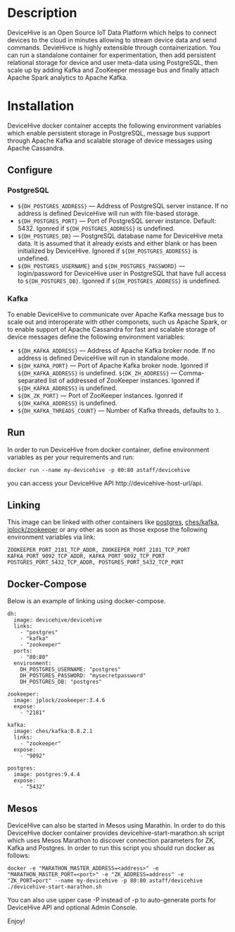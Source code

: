 # Description
DeviceHive is an Open Source IoT Data Platform which helps to connect devices to the cloud in minutes allowing to stream device data and send commands. DevieHivce is highly extensible through containerization. You can run a standalone container for experimentation, then add persistent relational storage for device and user meta-data using PostgreSQL, then scale up by adding Kafka and ZooKeeper message bus and finally attach Apache Spark analytics to Apache Kafka. 

# Installation
DeviceHive docker container accepts the following environment variables which enable persistent storage in PostgreSQL, message bus support through Apache Kafka and scalable storage of device messages using Apache Cassandra.

## Configure 
### PostgreSQL
* ```${DH_POSTGRES_ADDRESS}``` — Address of PostgreSQL server instance. If no address is defined DeviceHive will run with file-based storage. 
* ```${DH_POSTGRES_PORT}``` — Port of PostgreSQL server instance. Default: 5432. Igonred if ```${DH_POSTGRES_ADDRESS}``` is undefined.
* ```${DH_POSTGRES_DB}``` — PostgreSQL database name for DeviceHive meta data. It is assumed that it already exists and either blank or has been initialized by DeviceHive. Ignored if ```${DH_POSTGRES_ADDRESS}``` is undefined.
* ```${DH_POSTGRES_USERNAME}``` and ```${DH_POSTGRES_PASSWORD}``` — login/password for DeviceHive user in PostgreSQL that have full access to ```${DH_POSTGRES_DB}```. Igonred if  ```${DH_POSTGRES_ADDRESS}``` is undefined.

### Kafka
To enable DeviceHive to communicate over Apache Kafka message bus to scale out and interoperate with other componets, such us Apache Spark, or to enable support of Apache Cassandra for fast and scalable storage of device messages define the following environment variables:
* ```${DH_KAFKA_ADDRESS}``` — Address of Apache Kafka broker node. If no address is defined DeviceHive will run in standalone mode.
* ```${DH_KAFKA_PORT}``` — Port of Apache Kafka broker node. Igonred if ```${DH_KAFKA_ADDRESS}``` is undefined.
```${DK_ZH_ADDRESS}``` — Comma-separated list of addressed of ZooKeeper instances. Igonred if ```${DH_KAFKA_ADDRESS}``` is undefined.
* ```${DK_ZK_PORT}``` — Port of ZooKeeper instances. Igonred if ```${DH_KAFKA_ADDRESS}``` is undefined.
* ```${DH_KAFKA_THREADS_COUNT}``` — Number of Kafka threads, defaults to ```3```. 

## Run
In order to run DeviceHive from docker container, define environment variables as per your requirements and run:
```
docker run --name my-devicehive -p 80:80 astaff/devicehive
```
you can access your DeviceHive API http://devicehive-host-url/api. 

## Linking

[postgres]: https://hub.docker.com/_/postgres/ ""
[ches/kafka]: https://hub.docker.com/r/ches/kafka/ "ches/kafka"
[jplock/zookeeper]: https://hub.docker.com/r/jplock/zookeeper/ "jplock/zookeeper"

This image can be linked with other containers like [postgres], [ches/kafka], [jplock/zookeeper] or any other as soon as those expose the following environment variables via link:
```
ZOOKEEPER_PORT_2181_TCP_ADDR, ZOOKEEPER_PORT_2181_TCP_PORT
KAFKA_PORT_9092_TCP_ADDR, KAFKA_PORT_9092_TCP_PORT
POSTGRES_PORT_5432_TCP_ADDR, POSTGRES_PORT_5432_TCP_PORT
```

## Docker-Compose

Below is an example of linking using docker-compose.
```
dh: 
  image: devicehive/devicehive
  links:
    - "postgres"
    - "kafka"
    - "zookeeper"
  ports:
    - "80:80"
  environment:
    DH_POSTGRES_USERNAME: "postgres"
    DH_POSTGRES_PASSWORD: "mysecretpassword"
    DH_POSTGRES_DB: "postgres"

zookeeper:
  image: jplock/zookeeper:3.4.6
  expose:
    - "2181"

kafka:
  image: ches/kafka:0.8.2.1
  links:
    - "zookeeper"
  expose:
    - "9092"

postgres: 
  image: postgres:9.4.4
  expose:
    - "5432"
```


## Mesos
DeviceHive can also be started in Mesos using Marathin. In order to do this DeviceHive docker container provides devicehive-start-marathon.sh script which uses Mesos Marathon to discover connection parameters for ZK, Kafka and Postgres. In order to run this script you should run docker as follows:
```
docker -e "MARATHON_MASTER_ADDRESS=<address>" -e "MARATHON_MASTER_PORT=<port>" -e "ZK_ADDRESS=address" -e "ZK_PORT=port" --name my-devicehive -p 80:80 astaff/devicehive ./devicehive-start-marathon.sh
```
You can also use upper case -P instead of -p to auto-generate ports for DeviceHive API and optional Admin Console.

Enjoy!




